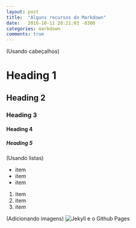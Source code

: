 ```yaml
---
layout: post
title:  "Alguns recursos do Markdown"
date:   2016-10-11 20:21:03 -0300
categories: markdown
comments: true
---
```


(Usando cabeçalhos)
# Heading 1

## Heading 2

### Heading 3

#### Heading 4

##### Heading 5

(Usando listas)
- item
- item
- item

1. item
1. item
1. item

(Adicionando imagens)
![Jekyll e o Github Pages](http://timjames.me/img/jekyll/feature.jpg)

